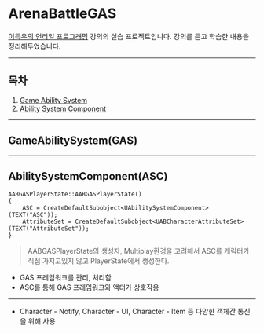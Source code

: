 # ArenaBattleGAS

[이득우의 언리얼 프로그래밍](https://www.inflearn.com/course/%EC%9D%B4%EB%93%9D%EC%9A%B0-%EC%96%B8%EB%A6%AC%EC%96%BC-%ED%94%84%EB%A1%9C%EA%B7%B8%EB%9E%98%EB%B0%8D-part-4/dashboard) 강의의 실습 프로젝트입니다.
강의를 듣고 학습한 내용을 정리해두었습니다.

---

## 목차
  1. [Game Ability System](#GameAbilitySystem(GAS))
  2. [Ability System Component](#AbilitySystemComponent(ASC))

---
## GameAbilitySystem(GAS)   



---

## AbilitySystemComponent(ASC)   

```
AABGASPlayerState::AABGASPlayerState()
{
	ASC = CreateDefaultSubobject<UAbilitySystemComponent>(TEXT("ASC"));
	AttributeSet = CreateDefaultSubobject<UABCharacterAttributeSet>(TEXT("AttributeSet"));
}
```
> AABGASPlayerState의 생성자, Multiplay환경을 고려해서 ASC를 캐릭터가 직접 가지고있지 않고 PlayerState에서 생성한다.

   - GAS 프레임워크를 관리, 처리함
   - ASC를 통해 GAS 프레임워크와 액터가 상호작용

---

   - Character - Notify, Character - UI, Character - Item 등 다양한 객체간 통신을 위해 사용   

